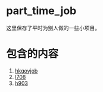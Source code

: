 # part_time_job

这里保存了平时为别人做的一些小项目。

# 包含的内容
1. [hkgovjob](https://github.com/zyh364267040/part_time_job/tree/main/hkgovjob)
2. [l708](https://github.com/zyh364267040/part_time_job/tree/main/l708) 
3. [h903](https://github.com/zyh364267040/part_time_job/tree/main/h903)
